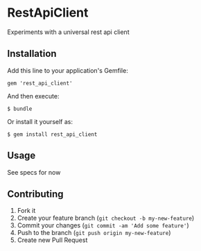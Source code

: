 # RestApiClient

Experiments with a universal rest api client

## Installation

Add this line to your application's Gemfile:

    gem 'rest_api_client'

And then execute:

    $ bundle

Or install it yourself as:

    $ gem install rest_api_client

## Usage

See specs for now

## Contributing

1. Fork it
2. Create your feature branch (`git checkout -b my-new-feature`)
3. Commit your changes (`git commit -am 'Add some feature'`)
4. Push to the branch (`git push origin my-new-feature`)
5. Create new Pull Request
